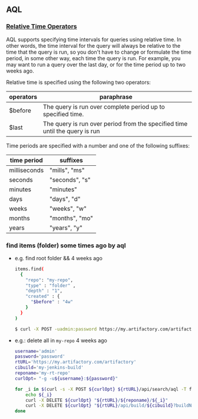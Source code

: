 
## AQL

### [Relative Time Operators](https://www.jfrog.com/confluence/display/RTF/Artifactory+Query+Language#ArtifactoryQueryLanguage-RelativeTimeOperators)
AQL supports specifying time intervals for queries using relative time. In other words, the time interval for the query will always be relative to the time that the query is run, so you don't have to change or formulate the time period, in some other way, each time the query is run. For example, you may want to run a query over the last day, or for the time period up to two weeks ago.

Relative time is specified using the following two operators:

| operators | paraphrase                                                                  |
| --        | --                                                                          |
| $before   | The query is run over complete period up to specified time.                 |
| $last     | The query is run over period from the specified time until the query is run |

Time periods are specified with a number and one of the following suffixes:

| time period  | suffixes       |
| --           | --             |
| milliseconds | "mills", "ms"  |
| seconds      | "seconds", "s" |
| minutes      | "minutes"      |
| days         | "days", "d"    |
| weeks        | "weeks", "w"   |
| months       | "months", "mo" |
| years        | "years", "y"   |


### find items (folder) some times ago by aql

- e.g. find root folder &&  4 weeks ago

    ```bash
    items.find(
      {
        "repo": "my-repo",
        "type" : "folder" ,
        "depth" : "1",
        "created" : {
          "$before" : "4w"
        }
      }
    )

    $ curl -X POST -uadmin:password https://my.artifactory.com/artifactory/api/search/aql -T find.aql 
    ```

- e.g.: delete all in `my-repo` 4 weeks ago

    ```bash
    username='admin'
    password='password'
    rtURL='https://my.artifactory.com/artifactory'
    cibuild='my-jenkins-build'
    reponame='my-rt-repo'
    curlOpt= "-g -u${username}:${password}"

    for _i in $(curl -s -X POST ${curlOpt} ${rtURL}/api/search/aql -T find.aql | jq --raw-output .results[].name); do
        echo ${_i}
        curl -X DELETE ${curlOpt} "${rtURL}/${reponame}/${_i}"
        curl -X DELETE ${curlOpt} "${rtURL}/api/build/${cibuild}?buildNumbers=${_i}&artifacts=1"
    done
    ```
